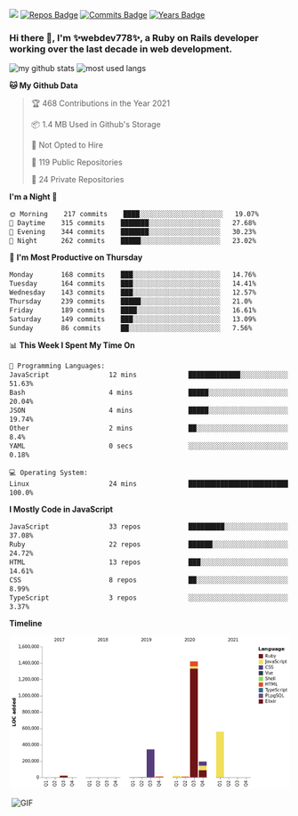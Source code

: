 ![](https://visitor-badge.glitch.me/badge?page_id=webdev778.webdev778)
[![Repos Badge](https://badges.pufler.dev/repos/webdev778)](https://badges.pufler.dev)
[![Commits Badge](https://badges.pufler.dev/commits/monthly/webdev778)](https://badges.pufler.dev)
[![Years Badge](https://badges.pufler.dev/years/webdev778)](https://badges.pufler.dev)
### Hi there 👋, I'm ✨webdev778✨, a Ruby on Rails developer working over the last decade in web development.


![my github stats](https://github-readme-stats.vercel.app/api?username=webdev778&show_icons=true&theme=tokyonight&line_height=27)
![most used langs](https://github-readme-stats.vercel.app/api/top-langs/?username=webdev778&hide=css,html&theme=tokyonight)

<!--START_SECTION:waka-->
**🐱 My Github Data** 

> 🏆 468 Contributions in the Year 2021
 > 
> 📦 1.4 MB Used in Github's Storage 
 > 
> 🚫 Not Opted to Hire
 > 
> 📜 119 Public Repositories 
 > 
> 🔑 24 Private Repositories  
 > 
**I'm a Night 🦉** 

```text
🌞 Morning    217 commits    ████░░░░░░░░░░░░░░░░░░░░░   19.07% 
🌆 Daytime    315 commits    ███████░░░░░░░░░░░░░░░░░░   27.68% 
🌃 Evening    344 commits    ███████░░░░░░░░░░░░░░░░░░   30.23% 
🌙 Night      262 commits    █████░░░░░░░░░░░░░░░░░░░░   23.02%

```
📅 **I'm Most Productive on Thursday** 

```text
Monday       168 commits    ███░░░░░░░░░░░░░░░░░░░░░░   14.76% 
Tuesday      164 commits    ███░░░░░░░░░░░░░░░░░░░░░░   14.41% 
Wednesday    143 commits    ███░░░░░░░░░░░░░░░░░░░░░░   12.57% 
Thursday     239 commits    █████░░░░░░░░░░░░░░░░░░░░   21.0% 
Friday       189 commits    ████░░░░░░░░░░░░░░░░░░░░░   16.61% 
Saturday     149 commits    ███░░░░░░░░░░░░░░░░░░░░░░   13.09% 
Sunday       86 commits     ██░░░░░░░░░░░░░░░░░░░░░░░   7.56%

```


📊 **This Week I Spent My Time On** 

```text
💬 Programming Languages: 
JavaScript               12 mins             █████████████░░░░░░░░░░░░   51.63% 
Bash                     4 mins              █████░░░░░░░░░░░░░░░░░░░░   20.04% 
JSON                     4 mins              █████░░░░░░░░░░░░░░░░░░░░   19.74% 
Other                    2 mins              ██░░░░░░░░░░░░░░░░░░░░░░░   8.4% 
YAML                     0 secs              ░░░░░░░░░░░░░░░░░░░░░░░░░   0.18%

💻 Operating System: 
Linux                    24 mins             █████████████████████████   100.0%

```

**I Mostly Code in JavaScript** 

```text
JavaScript               33 repos            █████████░░░░░░░░░░░░░░░░   37.08% 
Ruby                     22 repos            ██████░░░░░░░░░░░░░░░░░░░   24.72% 
HTML                     13 repos            ███░░░░░░░░░░░░░░░░░░░░░░   14.61% 
CSS                      8 repos             ██░░░░░░░░░░░░░░░░░░░░░░░   8.99% 
TypeScript               3 repos             ░░░░░░░░░░░░░░░░░░░░░░░░░   3.37%

```


**Timeline**

![Chart not found](https://raw.githubusercontent.com/webdev778/webdev778/master/charts/bar_graph.png) 


<!--END_SECTION:waka-->

<img align="right" alt="GIF" src="https://github.com/webdev778/webdev778/blob/main/code.gif?raw=true" width="500" height="320" />

<!--
**webdev778/webdev778** is a ✨ _special_ ✨ repository because its `README.md` (this file) appears on your GitHub profile.

Here are some ideas to get you started:

- 🔭 I’m currently working on ...
- 🌱 I’m currently learning ...
- 👯 I’m looking to collaborate on ...
- 🤔 I’m looking for help with ...
- 💬 Ask me about ...
- 📫 How to reach me: ...
- 😄 Pronouns: ...
- ⚡ Fun fact: ...
-->
